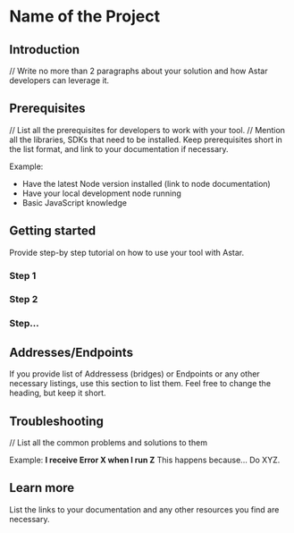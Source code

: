 # Name of the Project
## Introduction


// Write no more than 2 paragraphs about your solution and how Astar developers can leverage it. 

## Prerequisites

// List all the prerequisites for developers to work with your tool. 
// Mention all the libraries, SDKs that need to be installed. Keep prerequisites short in the list format, and link to your documentation if necessary. 

Example:
 - Have the latest Node version installed (link to node documentation)
 - Have your local development node running
 - Basic JavaScript knowledge

## Getting started

Provide step-by step tutorial on how to use your tool with Astar. 
### Step 1
### Step 2
### Step...

## Addresses/Endpoints

If you provide list of Addressess (bridges) or Endpoints or any other necessary listings, use this section to list them. Feel free to change the heading, but keep it short. 

## Troubleshooting
// List all the common problems and solutions to them

Example: 
**I receive Error X when I run Z**
This happens because... Do XYZ. 


## Learn more

List the links to your documentation and any other resources you find are necessary. 
